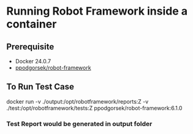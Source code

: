 # Running Robot Framework inside a container

## Prerequisite
- Docker 24.0.7
- [ppodgorsek/robot-framework](https://hub.docker.com/r/ppodgorsek/robot-framework)

## To Run Test Case
docker run -v ./output:/opt/robotframework/reports:Z  -v ./test:/opt/robotframework/tests:Z ppodgorsek/robot-framework:6.1.0

### Test Report would be generated in output folder


